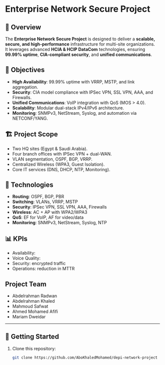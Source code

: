 # Enterprise Network Secure Project

## 📌 Overview
The **Enterprise Network Secure Project** is designed to deliver a **scalable, secure, and high-performance** infrastructure for multi-site organizations.  
It leverages advanced **HCIA & HCIP DataCom** technologies, ensuring **99.99% uptime**, **CIA-compliant security**, and **unified communications**.

## 🎯 Objectives
- **High Availability**: 99.99% uptime with VRRP, MSTP, and link aggregation.  
- **Security**: CIA model compliance with IPSec VPN, SSL VPN, AAA, and Firewalls.  
- **Unified Communications**: VoIP integration with QoS (MOS > 4.0).  
- **Scalability**: Modular dual-stack IPv4/IPv6 architecture.  
- **Monitoring**: SNMPv3, NetStream, Syslog, and automation via NETCONF/YANG.  

## 🏗️ Project Scope
- Two HQ sites (Egypt & Saudi Arabia).  
- Four branch offices with IPSec VPN + dual-WAN.  
- VLAN segmentation, OSPF, BGP, VRRP.  
- Centralized Wireless (WPA3, Guest Isolation).  
- Core IT services (DNS, DHCP, NTP, Monitoring).  

## 📡 Technologies
- **Routing**: OSPF, BGP, PBR  
- **Switching**: VLANs, VRRP, MSTP  
- **Security**: IPSec VPN, SSL VPN, AAA, Firewalls  
- **Wireless**: AC + AP with WPA2/WPA3  
- **QoS**: EF for VoIP, AF for video/data  
- **Monitoring**: SNMPv3, NetStream, Syslog, NTP  

## 📊 KPIs
- Availability: 
- Voice Quality:
- Security: encrypted traffic  
- Operations: reduction in MTTR  

##  Project Team
- Abdelrahman Radwan  
- Abdelrahman Khaled  
- Mahmoud Safwat  
- Ahmed Mohamed Afifi  
- Mariam Dweidar  

---

## 🚀 Getting Started
1. Clone this repository:
   ```bash
   git clone https://github.com/AboKhaledMohamed/depi-network-project
